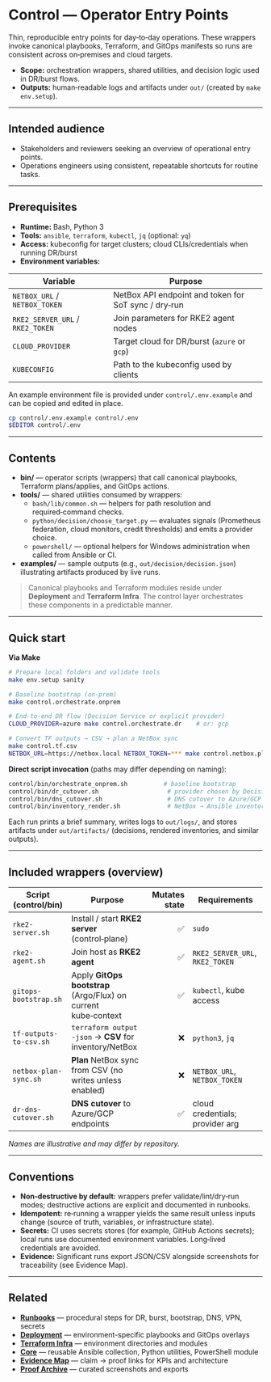 # Control — Operator Entry Points

Thin, reproducible entry points for day‑to‑day operations. These wrappers invoke canonical playbooks, Terraform, and GitOps manifests so runs are consistent across on‑premises and cloud targets.

- **Scope:** orchestration wrappers, shared utilities, and decision logic used in DR/burst flows.
- **Outputs:** human‑readable logs and artifacts under `out/` (created by `make env.setup`).

---

## Intended audience

- Stakeholders and reviewers seeking an overview of operational entry points.
- Operations engineers using consistent, repeatable shortcuts for routine tasks.

---

## Prerequisites

- **Runtime:** Bash, Python 3
- **Tools:** `ansible`, `terraform`, `kubectl`, `jq` (optional: `yq`)
- **Access:** kubeconfig for target clusters; cloud CLIs/credentials when running DR/burst
- **Environment variables:**

| Variable | Purpose |
|---|---|
| `NETBOX_URL` / `NETBOX_TOKEN` | NetBox API endpoint and token for SoT sync / dry‑run |
| `RKE2_SERVER_URL` / `RKE2_TOKEN` | Join parameters for RKE2 agent nodes |
| `CLOUD_PROVIDER` | Target cloud for DR/burst (`azure` or `gcp`) |
| `KUBECONFIG` | Path to the kubeconfig used by clients |

An example environment file is provided under `control/.env.example` and can be copied and edited in place.

```bash
cp control/.env.example control/.env
$EDITOR control/.env
```

---

## Contents

- **bin/** — operator scripts (wrappers) that call canonical playbooks, Terraform plans/applies, and GitOps actions.
- **tools/** — shared utilities consumed by wrappers:
  - `bash/lib/common.sh` — helpers for path resolution and required‑command checks.
  - `python/decision/choose_target.py` — evaluates signals (Prometheus federation, cloud monitors, credit thresholds) and emits a provider choice.
  - `powershell/` — optional helpers for Windows administration when called from Ansible or CI.
- **examples/** — sample outputs (e.g., `out/decision/decision.json`) illustrating artifacts produced by live runs.

> Canonical playbooks and Terraform modules reside under **Deployment** and **Terraform Infra**. The control layer orchestrates these components in a predictable manner.

---

## Quick start

**Via Make**

```bash
# Prepare local folders and validate tools
make env.setup sanity

# Baseline bootstrap (on‑prem)
make control.orchestrate.onprem

# End‑to‑end DR flow (Decision Service or explicit provider)
CLOUD_PROVIDER=azure make control.orchestrate.dr    # or: gcp

# Convert TF outputs → CSV → plan a NetBox sync
make control.tf.csv
NETBOX_URL=https://netbox.local NETBOX_TOKEN=*** make control.netbox.plan
```

**Direct script invocation** (paths may differ depending on naming):

```bash
control/bin/orchestrate_onprem.sh          # baseline bootstrap
control/bin/dr_cutover.sh                   # provider chosen by Decision Service
control/bin/dns_cutover.sh                  # DNS cutover to Azure/GCP endpoints
control/bin/inventory_render.sh             # NetBox → Ansible inventory (dry render)
```

Each run prints a brief summary, writes logs to `out/logs/`, and stores artifacts under `out/artifacts/` (decisions, rendered inventories, and similar outputs).

---

## Included wrappers (overview)

| Script (control/bin) | Purpose | Mutates state | Requirements |
|---|---|---:|---|
| `rke2-server.sh` | Install / start **RKE2 server** (control‑plane) | ✅ | `sudo` |
| `rke2-agent.sh` | Join host as **RKE2 agent** | ✅ | `RKE2_SERVER_URL`, `RKE2_TOKEN` |
| `gitops-bootstrap.sh` | Apply **GitOps bootstrap** (Argo/Flux) on current kube‑context | ✅ | `kubectl`, kube access |
| `tf-outputs-to-csv.sh` | `terraform output -json` → **CSV** for inventory/NetBox | ❌ | `python3`, `jq` |
| `netbox-plan-sync.sh` | **Plan** NetBox sync from CSV (no writes unless enabled) | ❌ | `NETBOX_URL`, `NETBOX_TOKEN` |
| `dr-dns-cutover.sh` | **DNS cutover** to Azure/GCP endpoints | ✅ | cloud credentials; provider arg |

*Names are illustrative and may differ by repository.*

---

## Conventions

- **Non‑destructive by default:** wrappers prefer validate/lint/dry‑run modes; destructive actions are explicit and documented in runbooks.
- **Idempotent:** re‑running a wrapper yields the same result unless inputs change (source of truth, variables, or infrastructure state).
- **Secrets:** CI uses secrets stores (for example, GitHub Actions secrets); local runs use documented environment variables. Long‑lived credentials are avoided.
- **Evidence:** Significant runs export JSON/CSV alongside screenshots for traceability (see Evidence Map).

---

## Related

- **[Runbooks](../docs/runbooks/README.md)** — procedural steps for DR, burst, bootstrap, DNS, VPN, secrets
- **[Deployment](../deployment/)** — environment-specific playbooks and GitOps overlays
- **[Terraform Infra](../terraform-infra/)** — environment directories and modules
- **[Core](../core/)** — reusable Ansible collection, Python utilities, PowerShell module
- **[Evidence Map](../docs/evidence_map.md)** — claim → proof links for KPIs and architecture
- **[Proof Archive](../docs/proof/README.md)** — curated screenshots and exports
